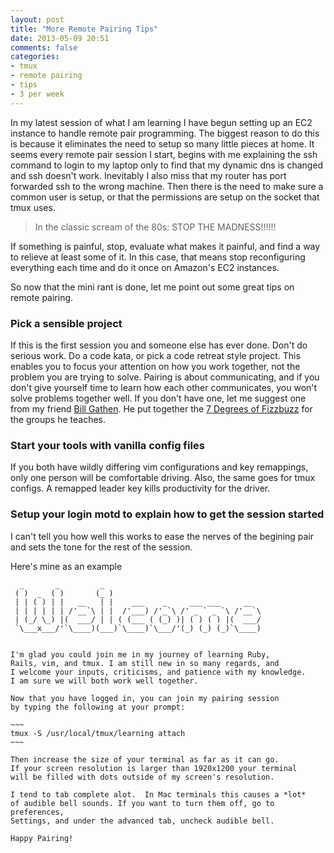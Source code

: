 ```yaml
---
layout: post
title: "More Remote Pairing Tips"
date: 2013-05-09 20:51
comments: false
categories:
- tmux
- remote pairing
- tips
- 3 per week
---
```


In my latest session of what I am learning I have begun setting up an EC2 instance to handle remote pair programming.  The biggest reason to do this is because it eliminates the need to setup so many little pieces at home.  It seems every remote pair session I start, begins with me explaining the ssh command to login to my laptop only to find that my dynamic dns is changed and ssh doesn't work.  Inevitably I also miss that my router has port forwarded ssh to the wrong machine. Then there is the need to make sure a common user is setup, or that the permissions are setup on the socket that tmux uses.

 >In the classic scream of the 80s: STOP THE MADNESS!!!!!!

If something is painful, stop, evaluate what makes it painful, and find a way to relieve at least some of it.  In this case, that means stop reconfiguring everything each time and do it once on Amazon's EC2 instances.

So now that the mini rant is done, let me point out some great tips on remote pairing.

### Pick a sensible project

If this is the first session you and someone else has ever done.  Don't do serious work. Do a code kata, or pick a code retreat style project. This enables you to focus your attention on how you work together, not the problem you are trying to solve.  Pairing is about communicating, and if you don't give yourself time to learn how each other communicates, you won't solve problems together well. If you don't have one, let me suggest one from my friend [Bill Gathen](http://billgathen.com/ "My #rubyfriend Bill Gathen"). He put together the [7 Degrees of Fizzbuzz](http://billgathen.com/2013/01/18/7_degrees_of_fizzbuzz.html "7 Degrees of Fizzbuzz, learning ruby for beginners, kata for old hands") for the groups he teaches.
 

### Start your tools with vanilla config files

If you both have wildly differing vim configurations and key remappings, only one person will be comfortable driving. Also, the same goes for tmux configs. A remapped leader key kills productivity for the driver.

### Setup your login motd to explain how to get the session started

I can't tell you how well this works to ease the nerves of the begining pair and sets the tone for the rest of the session.

Here's mine as an example

```
  _       _         _                                   
 ( )  _  ( )       (_ )                                 
 | | ( ) | |   __   | |    ___    _     ___ ___     __  
 | | | | | | /'__`\ | |  /'___) /'_`\ /' _ ` _ `\ /'__`\
 | (_/ \_) |(  ___/ | | ( (___ ( (_) )| ( ) ( ) |(  ___/
 `\___x___/'`\____)(___)`\____)`\___/'(_) (_) (_)`\____)
                                                        
                                                                                                              
I'm glad you could join me in my journey of learning Ruby, 
Rails, vim, and tmux. I am still new in so many regards, and 
I welcome your inputs, criticisms, and patience with my knowledge. 
I am sure we will both work well together.

Now that you have logged in, you can join my pairing session 
by typing the following at your prompt:

~~~
tmux -S /usr/local/tmux/learning attach
~~~

Then increase the size of your terminal as far as it can go.
If your screen resolution is larger than 1920x1200 your terminal 
will be filled with dots outside of my screen's resolution.

I tend to tab complete alot.  In Mac terminals this causes a *lot* 
of audible bell sounds. If you want to turn them off, go to preferences, 
Settings, and under the advanced tab, uncheck audible bell.

Happy Pairing!

```
